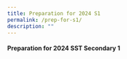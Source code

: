 ```yaml
---
title: Preparation for 2024 S1
permalink: /prep-for-s1/
description: ""
---
```

#### Preparation for 2024 SST Secondary 1